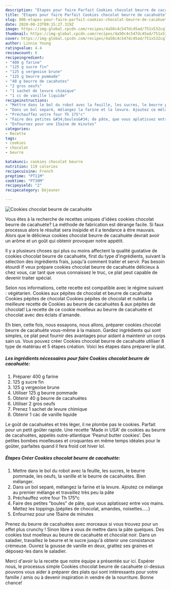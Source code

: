 ```yaml
---
description: "Étapes pour faire Parfait Cookies chocolat beurre de cacahuète"
title: "Étapes pour faire Parfait Cookies chocolat beurre de cacahuète"
slug: 806-etapes-pour-faire-parfait-cookies-chocolat-beurre-de-cacahuete
date: 2020-08-23T09:15:27.319Z
image: https://img-global.cpcdn.com/recipes/4a50c4c547dc45ad/751x532cq70/cookies-chocolat-beurre-de-cacahuete-photo-principale-de-la-recette.jpg
thumbnail: https://img-global.cpcdn.com/recipes/4a50c4c547dc45ad/751x532cq70/cookies-chocolat-beurre-de-cacahuete-photo-principale-de-la-recette.jpg
cover: https://img-global.cpcdn.com/recipes/4a50c4c547dc45ad/751x532cq70/cookies-chocolat-beurre-de-cacahuete-photo-principale-de-la-recette.jpg
author: Linnie Young
ratingvalue: 4.4
reviewcount: 6
recipeingredient:
- "400 g farine"
- "125 g sucre fin"
- "125 g vergeoise brune"
- "125 g beurre pommade"
- "40 g beurre de cacahutes"
- "2 gros oeufs"
- "1 sachet de levure chimique"
- "1 cc de vanille liquide"
recipeinstructions:
- "Mettre dans le bol du robot avec la feuille, les sucres, le beurre pommade, les oeufs, la vanille et le beurre de cacahuètes. Bien mélanger."
- "Dans un bol separé, mélangez la farine et la levure. Ajoutez ce mélange au premier mélange et travaillez très peu la pâte"
- "Préchauffez votre four Th 175°c"
- "Faire des petites &#34;boules&#34; de pâte, que vous aplatissez entre vos mains. Mettez les toppings.(pépites de chocolat, amandes, noisettes.....)"
- "Enfournez pour une 15aine de minutes"
categories:
- Recette
tags:
- cookies
- chocolat
- beurre

katakunci: cookies chocolat beurre 
nutrition: 119 calories
recipecuisine: French
preptime: "PT11M"
cooktime: "PT30M"
recipeyield: "2"
recipecategory: Déjeuner

---
```



![Cookies chocolat beurre de cacahuète](https://img-global.cpcdn.com/recipes/4a50c4c547dc45ad/751x532cq70/cookies-chocolat-beurre-de-cacahuete-photo-principale-de-la-recette.jpg)

Vous êtes à la recherche de recettes uniques d'idées cookies chocolat beurre de cacahuète? La méthode de fabrication est dérange facile. Si faux processus alors le résultat sera insipide et il a tendance à être mauvais. Alors que le délicieux cookies chocolat beurre de cacahuète devrait avoir un arôme et un goût qui obtenir provoquer notre appétit.

Il y a plusieurs choses qui plus ou moins affectent la qualité gustative de cookies chocolat beurre de cacahuète, first du type d'ingrédients, suivant la sélection des ingrédients frais, jusqu'à comment traiter et servir. Pas besoin étourdi if veux prépare cookies chocolat beurre de cacahuète délicieux à chez vous, car tant que vous connaissez le truc, ce plat peut capable de devenir traiter spécial.

Selon nos informations, cette recette est compatible avec le régime suivant : végétarien. Cookies aux pépites de chocolat et beurre de cacahuète Cookies pépites de chocolat Cookies pépites de chocolat et nutella La meilleure recette de Cookies au beurre de cacahuètes &amp; aux pépites de chocolat! La recette de ce cookie moelleux au beurre de cacahuète et chocolat avec des éclats d&#39;amande.


Eh bien, cette fois, nous essayons, nous allons, préparer cookies chocolat beurre de cacahuète vous-même à la maison. Gardez ingrédients qui sont simples, ce plat peut fournir des avantages pour aidant à maintenir un corps sain us. Vous pouvez créer Cookies chocolat beurre de cacahuète utiliser 8 type de matériau et 5 étapes création. Voici les étapes dans préparer le plat.

<!--inarticleads1-->

##### Les ingrédients nécessaires pour faire Cookies chocolat beurre de cacahuète:

1. Préparer 400 g farine
1.  125 g sucre fin
1.  125 g vergeoise brune
1. Utiliser 125 g beurre pommade
1. Obtenir 40 g beurre de cacahuètes
1. Utiliser 2 gros oeufs
1. Prenez 1 sachet de levure chimique
1. Obtenir 1 càc de vanille liquide


Le goût de cacahuètes et très léger, il ne plombe pas le cookies. Parfait pour un petit goûter rapide. Une recette &#39;Made in USA&#39; de cookies au beurre de cacahuètes, appelés outre-atlantique &#39;Peanut butter cookies&#39;. Des petites bombes moelleuses et croquantes en même temps idéales pour le goûter, parfaites quand il fera froid cet hiver lol. 

<!--inarticleads2-->

##### Étapes Créer Cookies chocolat beurre de cacahuète:

1. Mettre dans le bol du robot avec la feuille, les sucres, le beurre pommade, les oeufs, la vanille et le beurre de cacahuètes. Bien mélanger.
1. Dans un bol separé, mélangez la farine et la levure. Ajoutez ce mélange au premier mélange et travaillez très peu la pâte
1. Préchauffez votre four Th 175°c
1. Faire des petites &#34;boules&#34; de pâte, que vous aplatissez entre vos mains. Mettez les toppings.(pépites de chocolat, amandes, noisettes.....)
1. Enfournez pour une 15aine de minutes


Prenez du beurre de cacahuètes avec morceaux si vous trouvez pour un effet plus crunchy ! Sinon libre à vous de mettre dans la pâte quelques. Des cookies tout moelleux au beurre de cacahuète et chocolat noir. Dans un saladier, travaillez le beurre et le sucre jusqu&#39;à obtenir une consistance crémeuse. Ouvrez la gousse de vanille en deux, grattez ses graines et déposez-les dans le saladier. 


Merci d'avoir lu la recette que notre équipe a présentée sur ici. Espérer nous, le processus simple Cookies chocolat beurre de cacahuète ci-dessus pouvons vous aider à préparer des plats qui sont intéressants pour votre famille / amis ou à devenir inspiration in vendre de la nourriture. Bonne chance!
